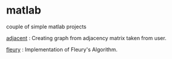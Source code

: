 # matlab
couple of simple matlab projects

[adjacent](https://github.com/maryamamman/matlab/blob/984c9107dfa05273e590e6bbad63cf868e880563/adjacent.m) : Creating graph from adjacency matrix taken from user.

[fleury](https://github.com/maryamamman/matlab/blob/984c9107dfa05273e590e6bbad63cf868e880563/fleury.m) : Implementation of Fleury's Algorithm.

